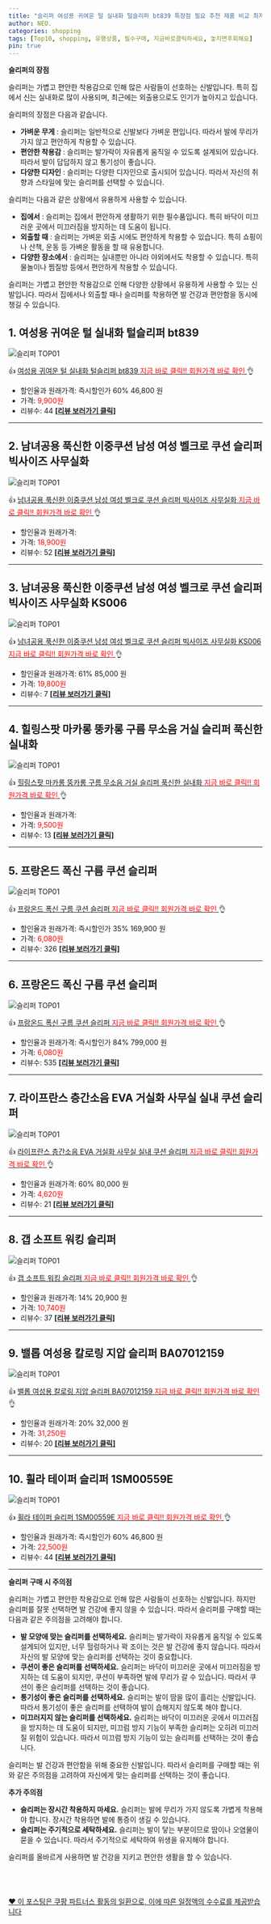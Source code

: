 ```yaml
---
title: "슬리퍼 여성용 귀여운 털 실내화 털슬리퍼 bt839 특장점 필요 추천 제품 비교 최저 가격 비교 장점 구매 후기 구매평"
author: NEO.
categories: shopping
tags: [Top10, shopping, 유행상품, 필수구매, 지금바로클릭하세요, 놓치면후회해요]
pin: true
---
```

**슬리퍼의 장점**

슬리퍼는 가볍고 편안한 착용감으로 인해 많은 사람들이 선호하는 신발입니다. 특히 집에서 신는 실내화로 많이 사용되며, 최근에는 외출용으로도 인기가 높아지고 있습니다.

슬리퍼의 장점은 다음과 같습니다.

* **가벼운 무게** : 슬리퍼는 일반적으로 신발보다 가벼운 편입니다. 따라서 발에 무리가 가지 않고 편안하게 착용할 수 있습니다.
* **편안한 착용감** : 슬리퍼는 발가락이 자유롭게 움직일 수 있도록 설계되어 있습니다. 따라서 발이 답답하지 않고 통기성이 좋습니다.
* **다양한 디자인** : 슬리퍼는 다양한 디자인으로 출시되어 있습니다. 따라서 자신의 취향과 스타일에 맞는 슬리퍼를 선택할 수 있습니다.

슬리퍼는 다음과 같은 상황에서 유용하게 사용할 수 있습니다.

* **집에서** : 슬리퍼는 집에서 편안하게 생활하기 위한 필수품입니다. 특히 바닥이 미끄러운 곳에서 미끄러짐을 방지하는 데 도움이 됩니다.
* **외출할 때** : 슬리퍼는 가벼운 외출 시에도 편안하게 착용할 수 있습니다. 특히 쇼핑이나 산책, 운동 등 가벼운 활동을 할 때 유용합니다.
* **다양한 장소에서** : 슬리퍼는 실내뿐만 아니라 야외에서도 착용할 수 있습니다. 특히 물놀이나 찜질방 등에서 편안하게 착용할 수 있습니다.

슬리퍼는 가볍고 편안한 착용감으로 인해 다양한 상황에서 유용하게 사용할 수 있는 신발입니다. 따라서 집에서나 외출할 때나 슬리퍼를 착용하면 발 건강과 편안함을 동시에 챙길 수 있습니다.

   

## 1. 여성용 귀여운 털 실내화 털슬리퍼 bt839

![슬리퍼 TOP01](https://thumbnail6.coupangcdn.com/thumbnails/remote/490x490ex/image/vendor_inventory/987a/46d3cfec13dd6d83a735ed96d1d48d62793c6300a28aca495dab0bee79d1.jpg)


👍 [여성용 귀여운 털 실내화 털슬리퍼 bt839 <font color=red> 지금 바로 클릭!! 회원가격 바로 확인 </font> ](https://link.coupang.com/re/AFFSDP?lptag=AF3617701&subid=GithubCoopas&pageKey=6065180564&traceid=V0-153&itemId=11171364184&vendorItemId=78449382309) 👌 


- 할인율과 원래가격: 즉시할인가 60%  46,800   원
- 가격: <span style='color:red'>9,900원</span>
- 리뷰수: 44  [**[리뷰 보러가기 클릭]**](https://link.coupang.com/re/AFFSDP?lptag=AF3617701&subid=GithubCoopas&pageKey=6065180564&traceid=V0-153&itemId=11171364184&vendorItemId=78449382309)

---


   

## 2. 남녀공용 푹신한 이중쿠션 남성 여성 벨크로 쿠션 슬리퍼 빅사이즈 사무실화

![슬리퍼 TOP01](https://thumbnail6.coupangcdn.com/thumbnails/remote/490x490ex/image/vendor_inventory/a2bc/afac403bf2b021175284d7c4b20f9f41cfd1f9e4981f6cfa733df3ea7c1f.jpg)


👍 [남녀공용 푹신한 이중쿠션 남성 여성 벨크로 쿠션 슬리퍼 빅사이즈 사무실화 <font color=red> 지금 바로 클릭!! 회원가격 바로 확인 </font> ](https://link.coupang.com/re/AFFSDP?lptag=AF3617701&subid=GithubCoopas&pageKey=6539343460&traceid=V0-153&itemId=14553255718&vendorItemId=81796738971) 👌 


- 할인율과 원래가격: 
- 가격: <span style='color:red'>18,900원</span>
- 리뷰수: 52  [**[리뷰 보러가기 클릭]**](https://link.coupang.com/re/AFFSDP?lptag=AF3617701&subid=GithubCoopas&pageKey=6539343460&traceid=V0-153&itemId=14553255718&vendorItemId=81796738971)

---


   

## 3. 남녀공용 푹신한 이중쿠션 남성 여성 벨크로 쿠션 슬리퍼 빅사이즈 사무실화 KS006

![슬리퍼 TOP01](https://thumbnail7.coupangcdn.com/thumbnails/remote/490x490ex/image/vendor_inventory/35b2/484c05a9ab5b010e0c672f08267eec87aeaace87021b188292d33df47f08.jpg)


👍 [남녀공용 푹신한 이중쿠션 남성 여성 벨크로 쿠션 슬리퍼 빅사이즈 사무실화 KS006 <font color=red> 지금 바로 클릭!! 회원가격 바로 확인 </font> ](https://link.coupang.com/re/AFFSDP?lptag=AF3617701&subid=GithubCoopas&pageKey=7070432407&traceid=V0-153&itemId=17556143886&vendorItemId=86683343185) 👌 


- 할인율과 원래가격: 61%  85,000   원
- 가격: <span style='color:red'>19,800원</span>
- 리뷰수: 7  [**[리뷰 보러가기 클릭]**](https://link.coupang.com/re/AFFSDP?lptag=AF3617701&subid=GithubCoopas&pageKey=7070432407&traceid=V0-153&itemId=17556143886&vendorItemId=86683343185)

---


   

## 4. 힐링스팟 마카롱 뚱카롱 구름 무소음 거실 슬리퍼 푹신한 실내화

![슬리퍼 TOP01](https://thumbnail6.coupangcdn.com/thumbnails/remote/490x490ex/image/vendor_inventory/4dfc/0a2205922c6b8ecaa4f398a8d52e4926f1fdf83d3727189c408c44358fdb.JPG)


👍 [힐링스팟 마카롱 뚱카롱 구름 무소음 거실 슬리퍼 푹신한 실내화 <font color=red> 지금 바로 클릭!! 회원가격 바로 확인 </font> ](https://link.coupang.com/re/AFFSDP?lptag=AF3617701&subid=GithubCoopas&pageKey=6113414839&traceid=V0-153&itemId=11536903996&vendorItemId=85190533714) 👌 


- 할인율과 원래가격: 
- 가격: <span style='color:red'>9,500원</span>
- 리뷰수: 13  [**[리뷰 보러가기 클릭]**](https://link.coupang.com/re/AFFSDP?lptag=AF3617701&subid=GithubCoopas&pageKey=6113414839&traceid=V0-153&itemId=11536903996&vendorItemId=85190533714)

---


   

## 5. 프랑온드 폭신 구름 쿠션 슬리퍼

![슬리퍼 TOP01](https://thumbnail6.coupangcdn.com/thumbnails/remote/490x490ex/image/retail/images/3646659288977369-6b88076f-b78b-40fd-9500-d2a115c3b3fd.jpg)


👍 [프랑온드 폭신 구름 쿠션 슬리퍼 <font color=red> 지금 바로 클릭!! 회원가격 바로 확인 </font> ](https://link.coupang.com/re/AFFSDP?lptag=AF3617701&subid=GithubCoopas&pageKey=6348122787&traceid=V0-153&itemId=13346748984&vendorItemId=80601935703) 👌 


- 할인율과 원래가격: 즉시할인가 35%  169,900   원
- 가격: <span style='color:red'>6,080원</span>
- 리뷰수: 326  [**[리뷰 보러가기 클릭]**](https://link.coupang.com/re/AFFSDP?lptag=AF3617701&subid=GithubCoopas&pageKey=6348122787&traceid=V0-153&itemId=13346748984&vendorItemId=80601935703)

---


   

## 6. 프랑온드 폭신 구름 쿠션 슬리퍼

![슬리퍼 TOP01](https://thumbnail6.coupangcdn.com/thumbnails/remote/490x490ex/image/retail/images/826989700201718-0b4244a3-5e16-4d5b-9c8a-72e5a955f850.jpg)


👍 [프랑온드 폭신 구름 쿠션 슬리퍼 <font color=red> 지금 바로 클릭!! 회원가격 바로 확인 </font> ](https://link.coupang.com/re/AFFSDP?lptag=AF3617701&subid=GithubCoopas&pageKey=6348122787&traceid=V0-153&itemId=13346748969&vendorItemId=80601935662) 👌 


- 할인율과 원래가격: 즉시할인가 84%  799,000   원
- 가격: <span style='color:red'>6,080원</span>
- 리뷰수: 535  [**[리뷰 보러가기 클릭]**](https://link.coupang.com/re/AFFSDP?lptag=AF3617701&subid=GithubCoopas&pageKey=6348122787&traceid=V0-153&itemId=13346748969&vendorItemId=80601935662)

---


   

## 7. 라이프란스 층간소음 EVA 거실화 사무실 실내 쿠션 슬리퍼

![슬리퍼 TOP01](https://thumbnail6.coupangcdn.com/thumbnails/remote/490x490ex/image/retail/images/492849998718527-53f05793-5ec4-4595-ab69-5723cd650239.jpg)


👍 [라이프란스 층간소음 EVA 거실화 사무실 실내 쿠션 슬리퍼 <font color=red> 지금 바로 클릭!! 회원가격 바로 확인 </font> ](https://link.coupang.com/re/AFFSDP?lptag=AF3617701&subid=GithubCoopas&pageKey=7462638099&traceid=V0-153&itemId=12672411123&vendorItemId=84748162951) 👌 


- 할인율과 원래가격: 60%  80,000   원
- 가격: <span style='color:red'>4,620원</span>
- 리뷰수: 21  [**[리뷰 보러가기 클릭]**](https://link.coupang.com/re/AFFSDP?lptag=AF3617701&subid=GithubCoopas&pageKey=7462638099&traceid=V0-153&itemId=12672411123&vendorItemId=84748162951)

---


   

## 8. 갭 소프트 워킹 슬리퍼

![슬리퍼 TOP01](https://thumbnail10.coupangcdn.com/thumbnails/remote/490x490ex/image/rs_quotation_api/mqjqrjcy/f718f7c1804a45739caa5abe54fd6efd.jpg)


👍 [갭 소프트 워킹 슬리퍼 <font color=red> 지금 바로 클릭!! 회원가격 바로 확인 </font> ](https://link.coupang.com/re/AFFSDP?lptag=AF3617701&subid=GithubCoopas&pageKey=6332825067&traceid=V0-153&itemId=13250365494&vendorItemId=80508248819) 👌 


- 할인율과 원래가격: 14%  20,900   원
- 가격: <span style='color:red'>10,740원</span>
- 리뷰수: 37  [**[리뷰 보러가기 클릭]**](https://link.coupang.com/re/AFFSDP?lptag=AF3617701&subid=GithubCoopas&pageKey=6332825067&traceid=V0-153&itemId=13250365494&vendorItemId=80508248819)

---


   

## 9. 밸롭 여성용 칼로링 지압 슬리퍼 BA07012159

![슬리퍼 TOP01](https://thumbnail10.coupangcdn.com/thumbnails/remote/490x490ex/image/retail/images/6950407595924951-fb7641be-54c3-4bfc-8e96-0219b68338cd.jpg)


👍 [밸롭 여성용 칼로링 지압 슬리퍼 BA07012159 <font color=red> 지금 바로 클릭!! 회원가격 바로 확인 </font> ](https://link.coupang.com/re/AFFSDP?lptag=AF3617701&subid=GithubCoopas&pageKey=4831579447&traceid=V0-153&itemId=15443206029&vendorItemId=82662830496) 👌 


- 할인율과 원래가격: 20%  32,000   원
- 가격: <span style='color:red'>31,250원</span>
- 리뷰수: 20  [**[리뷰 보러가기 클릭]**](https://link.coupang.com/re/AFFSDP?lptag=AF3617701&subid=GithubCoopas&pageKey=4831579447&traceid=V0-153&itemId=15443206029&vendorItemId=82662830496)

---


   

## 10. 휠라 테이퍼 슬리퍼 1SM00559E

![슬리퍼 TOP01](https://thumbnail6.coupangcdn.com/thumbnails/remote/490x490ex/image/retail/images/2813192636576051-076b994c-a6b3-4726-bd28-fdefe52dc710.png)


👍 [휠라 테이퍼 슬리퍼 1SM00559E <font color=red> 지금 바로 클릭!! 회원가격 바로 확인 </font> ](https://link.coupang.com/re/AFFSDP?lptag=AF3617701&subid=GithubCoopas&pageKey=6306535395&traceid=V0-153&itemId=13885408161&vendorItemId=81135157514) 👌 


- 할인율과 원래가격: 즉시할인가 60%  46,800   원
- 가격: <span style='color:red'>22,500원</span>
- 리뷰수: 44  [**[리뷰 보러가기 클릭]**](https://link.coupang.com/re/AFFSDP?lptag=AF3617701&subid=GithubCoopas&pageKey=6306535395&traceid=V0-153&itemId=13885408161&vendorItemId=81135157514)

---
**슬리퍼 구매 시 주의점**

슬리퍼는 가볍고 편안한 착용감으로 인해 많은 사람들이 선호하는 신발입니다. 하지만 슬리퍼를 잘못 선택하면 발 건강에 좋지 않을 수 있습니다. 따라서 슬리퍼를 구매할 때는 다음과 같은 주의점을 고려해야 합니다.

* **발 모양에 맞는 슬리퍼를 선택하세요.** 슬리퍼는 발가락이 자유롭게 움직일 수 있도록 설계되어 있지만, 너무 헐렁하거나 꽉 조이는 것은 발 건강에 좋지 않습니다. 따라서 자신의 발 모양에 맞는 슬리퍼를 선택하는 것이 중요합니다.
* **쿠션이 좋은 슬리퍼를 선택하세요.** 슬리퍼는 바닥이 미끄러운 곳에서 미끄러짐을 방지하는 데 도움이 되지만, 쿠션이 부족하면 발에 무리가 갈 수 있습니다. 따라서 쿠션이 좋은 슬리퍼를 선택하는 것이 좋습니다.
* **통기성이 좋은 슬리퍼를 선택하세요.** 슬리퍼는 발이 땀을 많이 흘리는 신발입니다. 따라서 통기성이 좋은 슬리퍼를 선택하여 발이 습해지지 않도록 해야 합니다.
* **미끄러지지 않는 슬리퍼를 선택하세요.** 슬리퍼는 바닥이 미끄러운 곳에서 미끄러짐을 방지하는 데 도움이 되지만, 미끄럼 방지 기능이 부족한 슬리퍼는 오히려 미끄러질 위험이 있습니다. 따라서 미끄럼 방지 기능이 있는 슬리퍼를 선택하는 것이 좋습니다.

슬리퍼는 발 건강과 편안함을 위해 중요한 신발입니다. 따라서 슬리퍼를 구매할 때는 위와 같은 주의점을 고려하여 자신에게 맞는 슬리퍼를 선택하는 것이 좋습니다.

**추가 주의점**

* **슬리퍼는 장시간 착용하지 마세요.** 슬리퍼는 발에 무리가 가지 않도록 가볍게 착용해야 합니다. 장시간 착용하면 발에 통증이 생길 수 있습니다.
* **슬리퍼는 주기적으로 세탁하세요.** 슬리퍼는 발이 닿는 부분이므로 땀이나 오염물이 묻을 수 있습니다. 따라서 주기적으로 세탁하여 위생을 유지해야 합니다.

슬리퍼를 올바르게 사용하면 발 건강을 지키고 편안한 생활을 할 수 있습니다.<br><br><br><br><br> [ ❤  이 포스팅은 쿠팡 파트너스 활동의 일환으로, 이에 따른 일정액의 수수료를 제공받습니다](https://link.coupang.com/a/bcEFyh)